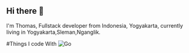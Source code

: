 ## Hi there 👋

I'm Thomas, Fullstack developer from Indonesia, Yogyakarta, currently living in Yogyakarta,Sleman,Nganglik.

#Things I code With
![Go](https://img.shields.io/badge/go-%2300ADD8.svg?style=for-the-badge&logo=go&logoColor=white)
<!--
**CelticAlreadyUse/CelticAlreadyUse** is a ✨ _special_ ✨ repository because its `README.md` (this file) appears on your GitHub profile.

Here are some ideas to get you started:

- 🔭 I’m currently working on ...
- 🌱 I’m currently learning ...
- 👯 I’m looking to collaborate on ...
- 🤔 I’m looking for help with ...
- 💬 Ask me about ...
- 📫 How to reach me: ...
- 😄 Pronouns: ...
- ⚡ Fun fact: ...
-->
